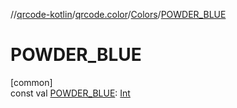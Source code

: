 //[qrcode-kotlin](../../../index.md)/[qrcode.color](../index.md)/[Colors](index.md)/[POWDER_BLUE](-p-o-w-d-e-r_-b-l-u-e.md)

# POWDER_BLUE

[common]\
const val [POWDER_BLUE](-p-o-w-d-e-r_-b-l-u-e.md): [Int](https://kotlinlang.org/api/latest/jvm/stdlib/kotlin-stdlib/kotlin/-int/index.html)
